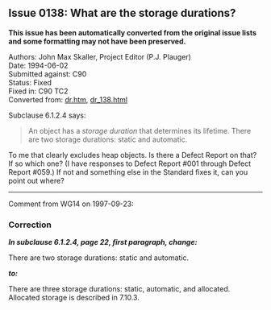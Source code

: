 ## Issue 0138: What are the storage durations?

**This issue has been automatically converted from the original issue lists and some formatting may not have been preserved.**

Authors: John Max Skaller, Project Editor (P.J. Plauger)  
Date: 1994-06-02  
Submitted against: C90  
Status: Fixed  
Fixed in: C90 TC2  
Converted from: [dr.htm](https://www.open-std.org/jtc1/sc22/wg14/www/docs/dr.htm), [dr_138.html](https://www.open-std.org/jtc1/sc22/wg14/www/docs/dr_138.html)

Subclause 6.1.2.4 says:

> An object has a *storage duration* that determines its lifetime. There are two
> storage durations: static and automatic.

To me that clearly excludes heap objects. Is there a Defect Report on that? If
so which one? (I have responses to Defect Report #001 through Defect Report
#059.) If not and something else in the Standard fixes it, can you point out
where?

---

Comment from WG14 on 1997-09-23:

### Correction

***In subclause 6.1.2.4, page 22, first paragraph, change:***

There are two storage durations: static and automatic.

***to:***

There are three storage durations: static, automatic, and allocated. Allocated
storage is described in 7.10.3.
